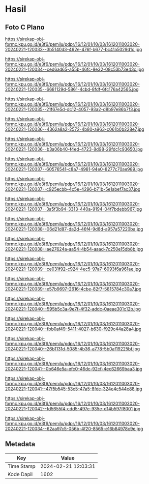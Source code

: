 # Hasil

## Foto C Plano

https://sirekap-obj-formc.kpu.go.id/e3f6/pemilu/pdpr/16/12/01/10/03/1612011003020-20240221-120033--3b5140d3-462e-476f-b677-bc41a5029d1c.jpg

https://sirekap-obj-formc.kpu.go.id/e3f6/pemilu/pdpr/16/12/01/10/03/1612011003020-20240221-120034--ced6ad65-a55b-46fc-8e32-08c53b73e43c.jpg

https://sirekap-obj-formc.kpu.go.id/e3f6/pemilu/pdpr/16/12/01/10/03/1612011003020-20240221-120035--6681129d-5861-4cbd-8fdf-6fc176a42565.jpg

https://sirekap-obj-formc.kpu.go.id/e3f6/pemilu/pdpr/16/12/01/10/03/1612011003020-20240221-120035--21f67e5d-dc12-4057-93a2-d8b97e86b7f3.jpg

https://sirekap-obj-formc.kpu.go.id/e3f6/pemilu/pdpr/16/12/01/10/03/1612011003020-20240221-120036--4362a8a2-2572-4b80-a963-c061b0b228e7.jpg

https://sirekap-obj-formc.kpu.go.id/e3f6/pemilu/pdpr/16/12/01/10/03/1612011003020-20240221-120036--b3a06b40-f4ed-4723-8d98-29fdc1c93650.jpg

https://sirekap-obj-formc.kpu.go.id/e3f6/pemilu/pdpr/16/12/01/10/03/1612011003020-20240221-120037--60576541-c8a7-4981-94e0-8277c70ae989.jpg

https://sirekap-obj-formc.kpu.go.id/e3f6/pemilu/pdpr/16/12/01/10/03/1612011003020-20240221-120037--c925ecbb-4c5e-4296-b71b-5e1abef7ac37.jpg

https://sirekap-obj-formc.kpu.go.id/e3f6/pemilu/pdpr/16/12/01/10/03/1612011003020-20240221-120037--3a5f3b94-3313-440a-9194-04f7bdebb967.jpg

https://sirekap-obj-formc.kpu.go.id/e3f6/pemilu/pdpr/16/12/01/10/03/1612011003020-20240221-120038--06d21d87-da2d-46f4-9d8d-a957a57220ba.jpg

https://sirekap-obj-formc.kpu.go.id/e3f6/pemilu/pdpr/16/12/01/10/03/1612011003020-20240221-120038--ae27624a-aa54-4b54-aaad-7c250e15db8b.jpg

https://sirekap-obj-formc.kpu.go.id/e3f6/pemilu/pdpr/16/12/01/10/03/1612011003020-20240221-120039--ce031f92-c924-4ec5-97a7-6093f6a961ae.jpg

https://sirekap-obj-formc.kpu.go.id/e3f6/pemilu/pdpr/16/12/01/10/03/1612011003020-20240221-120039--e57b9697-2616-4cbe-82f7-5815784c30a7.jpg

https://sirekap-obj-formc.kpu.go.id/e3f6/pemilu/pdpr/16/12/01/10/03/1612011003020-20240221-120040--595b5c3a-9e7f-4f32-addc-0aeae301c12b.jpg

https://sirekap-obj-formc.kpu.go.id/e3f6/pemilu/pdpr/16/12/01/10/03/1612011003020-20240221-120040--fbb0af49-5411-4027-b630-f929c44a28a4.jpg

https://sirekap-obj-formc.kpu.go.id/e3f6/pemilu/pdpr/16/12/01/10/03/1612011003020-20240221-120040--26b1131d-5085-4b36-a778-5b0af19225bf.jpg

https://sirekap-obj-formc.kpu.go.id/e3f6/pemilu/pdpr/16/12/01/10/03/1612011003020-20240221-120041--0b646e5a-efc0-46dc-92cf-4ec62669baa3.jpg

https://sirekap-obj-formc.kpu.go.id/e3f6/pemilu/pdpr/16/12/01/10/03/1612011003020-20240221-120041--47f5b545-53c5-47a5-8fdc-324e4c544c88.jpg

https://sirekap-obj-formc.kpu.go.id/e3f6/pemilu/pdpr/16/12/01/10/03/1612011003020-20240221-120042--fd5655f4-cdd5-497e-935e-d14b597f8001.jpg

https://sirekap-obj-formc.kpu.go.id/e3f6/pemilu/pdpr/16/12/01/10/03/1612011003020-20240221-120034--62aa97c5-056b-4f20-8565-e16b84978c9e.jpg


## Metadata

| Key        | Value               |
| ---------- | ------------------- |
| Time Stamp | 2024-02-21 12:03:31 |
| Kode Dapil | 1602                |



